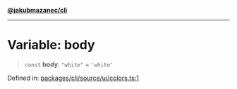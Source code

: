 [**@jakubmazanec/cli**](../../../../README.md)

---

# Variable: body

> `const` **body**: `"white"` = `'white'`

Defined in:
[packages/cli/source/ui/colors.ts:1](https://github.com/jakubmazanec/tools/blob/c36a857a499e2c0c4f38fc4405cb987b357adf10/packages/cli/source/ui/colors.ts#L1)
